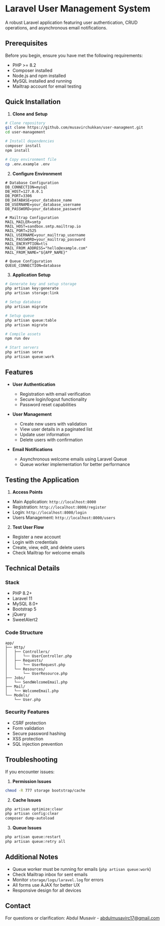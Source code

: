 # Laravel User Management System

A robust Laravel application featuring user authentication, CRUD operations, and asynchronous email notifications.

## Prerequisites

Before you begin, ensure you have met the following requirements:
- PHP >= 8.2
- Composer installed
- Node.js and npm installed
- MySQL installed and running
- Mailtrap account for email testing

## Quick Installation

1. **Clone and Setup**
```bash
# Clone repository
git clone https://github.com/musavirchukkan/user-managment.git
cd user-management

# Install dependencies
composer install
npm install

# Copy environment file
cp .env.example .env
```

2. **Configure Environment**
```env
# Database Configuration
DB_CONNECTION=mysql
DB_HOST=127.0.0.1
DB_PORT=3306
DB_DATABASE=your_database_name
DB_USERNAME=your_database_username
DB_PASSWORD=your_database_password

# Mailtrap Configuration
MAIL_MAILER=smtp
MAIL_HOST=sandbox.smtp.mailtrap.io
MAIL_PORT=2525
MAIL_USERNAME=your_mailtrap_username
MAIL_PASSWORD=your_mailtrap_password
MAIL_ENCRYPTION=tls
MAIL_FROM_ADDRESS="hello@example.com"
MAIL_FROM_NAME="${APP_NAME}"

# Queue Configuration
QUEUE_CONNECTION=database
```

3. **Application Setup**
```bash
# Generate key and setup storage
php artisan key:generate
php artisan storage:link

# Setup database
php artisan migrate

# Setup queue
php artisan queue:table
php artisan migrate

# Compile assets
npm run dev

# Start servers
php artisan serve
php artisan queue:work
```

## Features

- **User Authentication**
  - Registration with email verification
  - Secure login/logout functionality
  - Password reset capabilities

- **User Management**
  - Create new users with validation
  - View user details in a paginated list
  - Update user information
  - Delete users with confirmation

- **Email Notifications**
  - Asynchronous welcome emails using Laravel Queue
  - Queue worker implementation for better performance

## Testing the Application

1. **Access Points**
- Main Application: `http://localhost:8000`
- Registration: `http://localhost:8000/register`
- Login: `http://localhost:8000/login`
- Users Management: `http://localhost:8000/users`

2. **Test User Flow**
- Register a new account
- Login with credentials
- Create, view, edit, and delete users
- Check Mailtrap for welcome emails

## Technical Details

### Stack
- PHP 8.2+
- Laravel 11
- MySQL 8.0+
- Bootstrap 5
- jQuery
- SweetAlert2

### Code Structure
```
app/
├── Http/
│   ├── Controllers/
│   │   └── UserController.php
│   ├── Requests/
│   │   └── UserRequest.php
│   └── Resources/
│       └── UserResource.php
├── Jobs/
│   └── SendWelcomeEmail.php
├── Mail/
│   └── WelcomeEmail.php
└── Models/
    └── User.php
```

### Security Features
- CSRF protection
- Form validation
- Secure password hashing
- XSS protection
- SQL injection prevention

## Troubleshooting

If you encounter issues:

1. **Permission Issues**
```bash
chmod -R 777 storage bootstrap/cache
```

2. **Cache Issues**
```bash
php artisan optimize:clear
php artisan config:clear
composer dump-autoload
```

3. **Queue Issues**
```bash
php artisan queue:restart
php artisan queue:retry all
```

## Additional Notes
- Queue worker must be running for emails (`php artisan queue:work`)
- Check Mailtrap inbox for sent emails
- Monitor `storage/logs/laravel.log` for errors
- All forms use AJAX for better UX
- Responsive design for all devices

## Contact

For questions or clarification:
Abdul Musavir - abdulmusavirc17@gmail.com
